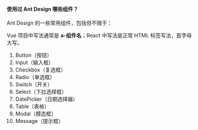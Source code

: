 <!--
 * @Author: Shu Binqi
 * @Date: 2023-02-24 21:07:43
 * @LastEditors: Shu Binqi
 * @LastEditTime: 2023-03-04 20:59:43
 * @Description: Ant Design（1题）
 * @Version: 1.0.0
 * @FilePath: \interviewQuestions\前端框架\UI\Ant Design.md
-->

#### 使用过 Ant Design 哪些组件？

Ant Design 的一些常用组件，包括但不限于：

Vue 项目中写法通常是 **a-组件名**；React 中写法是正常 HTML 标签写法，首字母大写。

1. Button（按钮）
1. Input（输入框）
1. Checkbox（复选框）
1. Radio（单选框）
1. Switch（开关）
1. Select（下拉选择框）
1. DatePicker（日期选择器）
1. Table（表格）
1. Modal（模态框）
1. Message（提示框）
